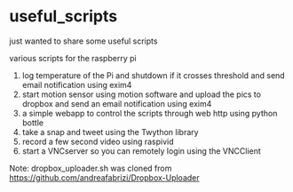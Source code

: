 # useful_scripts
just wanted to share some useful scripts

various scripts for the raspberry pi

1. log temperature of the Pi and shutdown if it crosses threshold and send email notification using exim4
2. start motion sensor using motion software and upload the pics to dropbox and send an email notification using exim4 
3. a simple webapp to control the scripts through web http using python bottle
4. take a snap and tweet using the Twython library
5. record a few second video using raspivid
6. start a VNCserver so you can remotely login using the VNCClient


Note: dropbox_uploader.sh was cloned from https://github.com/andreafabrizi/Dropbox-Uploader



